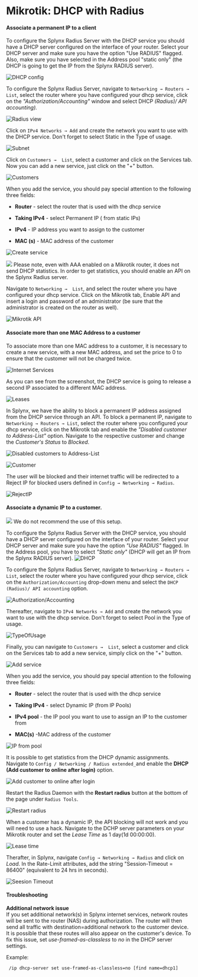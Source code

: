 Mikrotik: DHCP with Radius
==========

#### Associate a permanent IP to a client

To configure the Splynx Radius Server with the DHCP service you should have a DHCP server configured on the interface of your router. Select your DHCP server and make sure you have the option "Use RADIUS" flagged. Also, make sure you have selected in the Address pool "static only" (the DHCP is going to get the IP from the Splynx RADIUS server).

![DHCP config](dhcp_conf.png)


To configure the Splynx Radius Server, navigate to `Networking → Routers → List`, select the router where you have configured your dhcp service, click on the *"Authorization/Accounting"* window and select DHCP *(Radius)/ API accounting).*

![Radius view](radius_view.png)

Click on `IPv4 Networks → Add` and create the network you want to use with the DHCP service. Don't forget to select Static in the Type of usage.

![Subnet](subnet.png)

Click on `Customers →  List`, select a customer and click on the Services tab. Now you can add a new service, just click on the "+" button.

![Customers](customers_view.png)


When you add the service, you should pay special attention to the following three fields:

* **Router** - select the router that is used with the dhcp service
* **Taking IPv4** - select Permanent IP ( from static IPs)

* **IPv4** - IP address you want to assign to the customer

* **MAC (s)** -  MAC address of the customer

![Create service](create_service.png)

<icon class="image-icon">![](warning_icon.png)</icon> Please note, even with AAA enabled on a Mikrotik router, it does not send DHCP statistics. In order to get statistics, you should enable an API on the Splynx Radius server.


Navigate to `Networking →  List`, and select the router where you have configured your dhcp service. Click on the Mikrotik tab, Enable API and insert a login and password of an administrator (be sure that the administrator is created on the router as well).

![Mikrotik API](mikrotik_api.png)


#### Associate more than one MAC Address to a customer

To associate more than one MAC address to a customer, it is necessary to create a new service, with a new MAC address, and set the price to 0 to ensure that the customer will not be charged twice.

![Internet Services](internet_service.png)


As you can see from the screenshot, the DHCP service is going to release a second IP associated to a different MAC address.


![Leases](leases.png)

In Splynx, we have the ability to block a permanent IP address assigned from the DHCP service through an API. To block a permanent IP, navigate to `Networking → Routers → List`, select the router where you configured your dhcp service, click on the Mikrotik tab and enable the *"Disabled customer to Address-List"* option. Navigate to the respective customer and change the *Customer's Status* to *Blocked*.

![Disabled customers to Address-List](add2addrlist.png)

![Customer](status.png)

The user will be blocked and their internet traffic will be redirected to a Reject IP for blocked users defined in `Config → Networking → Radius`.

![RejectIP](reject_ip.png)


#### Associate a dynamic IP to a customer.
<icon class="image-icon">![](warning_icon.png)</icon> We do not recommend the use of this setup.

To configure the Splynx Radius Server with the DHCP service, you should have a DHCP server configured on the interface of your router. Select your DHCP server and make sure you have the option *"Use RADIUS"* flagged. In the Address pool, you have to select *"Static only"* (DHCP will get an IP from the Splynx RADIUS server).
![DHCP](dhcp_conf.png)

To configure the Splynx Radius Server, navigate to `Networking → Routers → List`, select the router where you have configured your dhcp service, click on the `Authorization/Accounting` drop-down menu and select the `DHCP (Radius)/ API accounting` option.

![Authorization/Accounting](aa.png)


Thereafter, navigate to  `IPv4 Networks → Add` and create the network you want to use with the dhcp service. Don't forget to select Pool in the Type of usage.

![TypeOfUsage](type_of_usage.png)

Finally, you can navigate to `Customers →  List`, select a customer and click on the Services tab to add a new service, simply click on the "+" button.

![Add service](add_service.png)

When you add the service, you should pay special attention to the following three fields:

* **Router** - select the router that is used with the dhcp service
* **Taking IPv4** - select Dynamic IP (from IP Pools)

* **IPv4 pool** - the IP pool you want to use to assign an IP to the customer from

* **MAC(s)** -MAC address of the customer

![IP from pool](ip4pool.png)


It is possible to get statistics from the DHCP dynamic assignments. Navigate to `Config / Networking / Radius extended_`and enable the **DHCP (Add customer to online after login)** option.  

![Add customer to online after login](add_customer_to_online_after_login.png)


Restart the Radius Daemon with the **Restart radius** button at the bottom of the page under `Radius Tools`.

![Restart radius](restart_radius.png)

When a customer has a dynamic IP, the API blocking will not work and you will need to use a hack. Navigate to the DCHP server parameters on your Mikrotik router and set the *Lease Time* as 1 day(1d 00:00:00).

![Lease time](leasetime_dhcp.png)


Therafter, in Splynx, navigate `Config → Networking → Radius` and click on *Load*. In the Rate-Limit attributes, add the string "Session-Timeout = 86400" (equivalent to 24 hrs in seconds).

![Seesion Timeout](session_timeout.png)


#### Troubleshooting

**Additional network issue**  
If you set additional network(s) in Splynx internet services, network routes will be sent to the router (NAS) during authorization. The router will then send all traffic with destination=additional network to the customer device.
It is possible that these routes will also appear on the customer's device. To fix this issue, set _use-framed-as-classless_ to _no_ in the DHCP server settings.

Example:  
```
 /ip dhcp-server set use-framed-as-classless=no [find name=dhcp1]
```
